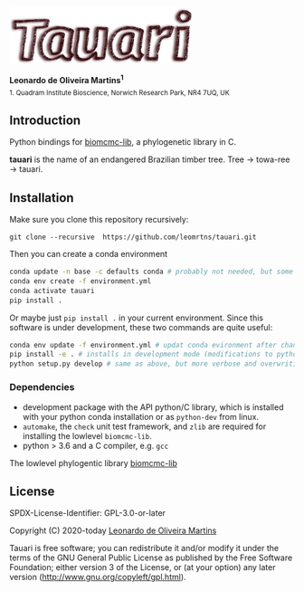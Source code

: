 <img src="recipe/tauari.png" height="100">

__Leonardo de Oliveira Martins<sup>1</sup>__
<br>
<sub>1. Quadram Institute Bioscience, Norwich Research Park, NR4 7UQ, UK</sub>

## Introduction

Python bindings for [biomcmc-lib](https://github.com/quadram-institute-bioscience/biomcmc-lib), a phylogenetic library in C.


**tauari** is the name of an endangered Brazilian timber tree. Tree &#8594; towa-ree &#8594; tauari. 

## Installation

Make sure you clone this repository recursively:
```
git clone --recursive  https://github.com/leomrtns/tauari.git
```

Then you can create a conda environment 
```bash
conda update -n base -c defaults conda # probably not needed, but some machines complained about it
conda env create -f environment.yml
conda activate tauari
pip install .
```

Or maybe just `pip install .` in your current environment.
Since this software is under development, these two commands are quite useful:

```bash
conda env update -f environment.yml # updat conda evironment after changing dependencies
pip install -e . # installs in development mode (modifications to python files are live)
python setup.py develop # same as above, but more verbose and overwriting ./build directory
```

### Dependencies

* development package with the API python/C library, which is installed with your python conda installation or as `python-dev` from linux. 
* `automake`, the `check` unit test framework, and `zlib` are required for installing the lowlevel `biomcmc-lib`.
* python > 3.6 and a C compiler, e.g. `gcc`

The lowlevel phylogentic library [biomcmc-lib](https://github.com/quadram-institute-bioscience/biomcmc-lib)


## License 
SPDX-License-Identifier: GPL-3.0-or-later

Copyright (C) 2020-today  [Leonardo de Oliveira Martins](https://github.com/leomrtns)

Tauari is free software; you can redistribute it and/or modify it under the terms of the GNU General Public
License as published by the Free Software Foundation; either version 3 of the License, or (at your option) any later
version (http://www.gnu.org/copyleft/gpl.html).
